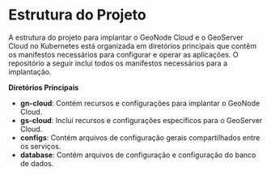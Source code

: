 # Estrutura do Projeto

A estrutura do projeto para implantar o GeoNode Cloud e o GeoServer Cloud no Kubernetes está organizada em diretórios principais que contêm os manifestos necessários para configurar e operar as aplicações. O repositório a seguir inclui todos os manifestos necessários para a implantação.

**Diretórios Principais**

* **gn-cloud**: Contém recursos e configurações para implantar o GeoNode Cloud. 
* **gs-cloud**: Inclui recursos e configurações específicos para o GeoServer Cloud.
* **configs**: Contém arquivos de configuração gerais compartilhados entre os serviços.
* **database**: Contém arquivos de configuração e configuração do banco de dados.
